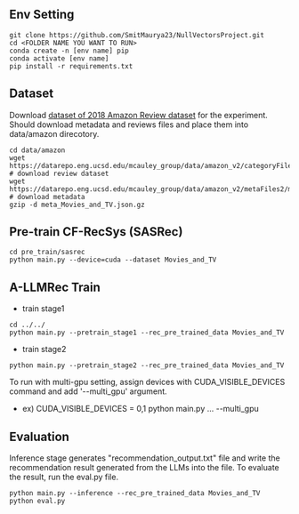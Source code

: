
## Env Setting
```
git clone https://github.com/SmitMaurya23/NullVectorsProject.git
cd <FOLDER NAME YOU WANT TO RUN>
conda create -n [env name] pip
conda activate [env name]
pip install -r requirements.txt
```

## Dataset
Download [dataset of 2018 Amazon Review dataset](https://cseweb.ucsd.edu/~jmcauley/datasets/amazon_v2/) for the experiment. Should download metadata and reviews files and place them into data/amazon direcotory.

```
cd data/amazon
wget https://datarepo.eng.ucsd.edu/mcauley_group/data/amazon_v2/categoryFiles/Movies_and_TV.json.gz  # download review dataset
wget https://datarepo.eng.ucsd.edu/mcauley_group/data/amazon_v2/metaFiles2/meta_Movies_and_TV.json.gz  # download metadata
gzip -d meta_Movies_and_TV.json.gz
```
  
## Pre-train CF-RecSys (SASRec)
```
cd pre_train/sasrec
python main.py --device=cuda --dataset Movies_and_TV
```

## A-LLMRec Train
- train stage1
```
cd ../../
python main.py --pretrain_stage1 --rec_pre_trained_data Movies_and_TV
```

- train stage2
```
python main.py --pretrain_stage2 --rec_pre_trained_data Movies_and_TV
```

To run with multi-gpu setting, assign devices with CUDA_VISIBLE_DEVICES command and add '--multi_gpu' argument.
- ex) CUDA_VISIBLE_DEVICES = 0,1 python main.py ... --multi_gpu
  


## Evaluation
Inference stage generates "recommendation_output.txt" file and write the recommendation result generated from the LLMs into the file. To evaluate the result, run the eval.py file.

```
python main.py --inference --rec_pre_trained_data Movies_and_TV
python eval.py
```
